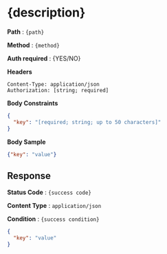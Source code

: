 #  {description}
**Path** : `{path}`

**Method** : `{method}`

**Auth required** : {YES/NO}

**Headers**
```
Content-Type: application/json
Authorization: [string; required]
```

**Body Constraints**
```json
{
  "key": "[required; string; up to 50 characters]"
}
```
**Body Sample**
```json
{"key": "value"}
```

##  Response

**Status Code** : `{success code}`

**Content Type** : `application/json`

**Condition** : `{success condition}`
```json
{
  "key": "value"
}
```

